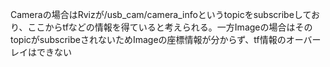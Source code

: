 Cameraの場合はRvizが/usb_cam/camera_infoというtopicをsubscribeしており、ここからtfなどの情報を得ていると考えられる。一方Imageの場合はそのtopicがsubscribeされないためImageの座標情報が分からず、tf情報のオーバーレイはできない
